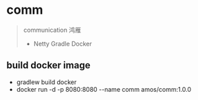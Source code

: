 # comm
> communication 鸿雁
> - Netty Gradle Docker

## build docker image

- gradlew build docker
- docker run -d -p 8080:8080 --name comm amos/comm:1.0.0